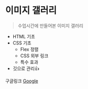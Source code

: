 # 이미지 갤러리

> 수업시간에 만들어본 이미지 갤러리

- HTML 기초
- CSS 기초
  - Flex 정렬
  - CSS 외부 링크
  - 특수 효과
- 깃으로 관리👍

구글링크
[Google](https://google.com)

